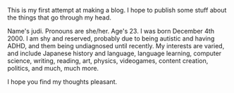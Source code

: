 This is my first attempt at making a blog. I hope to publish some stuff about the things that go through my head.

Name's judi. Pronouns are she/her. Age's 23. I was born December 4th 2000. I am shy and reserved, probably due to being autistic and having ADHD, and them being undiagnosed until recently. My interests are varied, and include Japanese history and language, language learning, computer science, writing, reading, art, physics, videogames, content creation, politics, and much, much more.

I hope you find my thoughts pleasant.
